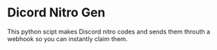 # Dicord Nitro Gen

This python scipt makes Discord nitro codes and sends them throuth a webhook so you can instantly claim them.
